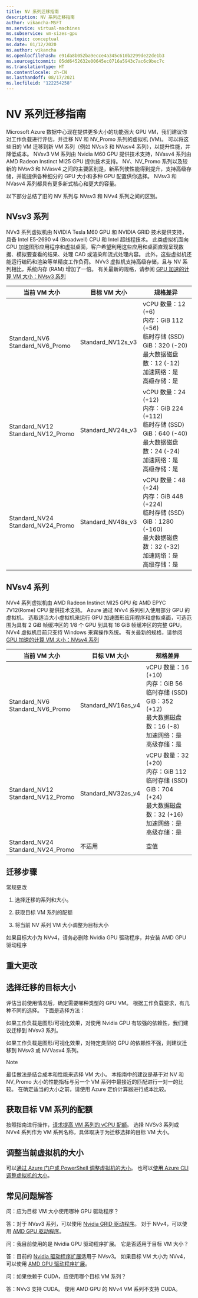 ```yaml
---
title: NV 系列迁移指南
description: NV 系列迁移指南
author: vikancha-MSFT
ms.service: virtual-machines
ms.subservice: vm-sizes-gpu
ms.topic: conceptual
ms.date: 01/12/2020
ms.author: vikancha
ms.openlocfilehash: e91da8b052ba9ecce4a345c610b2299de22de1b3
ms.sourcegitcommit: 05dd6452632e00645ec0716a5943c7ac6c9bec7c
ms.translationtype: HT
ms.contentlocale: zh-CN
ms.lasthandoff: 08/17/2021
ms.locfileid: "122254258"
---
```

#  <a name="nv-series-migration-guide"></a>NV 系列迁移指南 

Microsoft Azure 数据中心现在提供更多大小的功能强大 GPU VM，我们建议你对工作负载进行评估，并迁移 NV 和 NV_Promo 系列的虚拟机 (VM)。 可以将这些旧的 VM 迁移到新 VM 系列（例如 NVsv3 和 NVasv4 系列），以提升性能，并降低成本。 NVsv3 VM 系列由 Nvidia M60 GPU 提供技术支持，NVasv4 系列由 AMD Radeon Instinct MI25 GPU 提供技术支持。  NV、NV_Promo 系列以及较新的 NVsv3 和 NVasv4 之间的主要区别是，新系列使性能得到提升，支持高级存储，并能提供各种细分的 GPU 大小和多种 GPU 配置供你选择。 NVsv3 和 NVasv4 系列都具有更多新式核心和更大的容量。  

以下部分总结了旧的 NV 系列与 NVsv3 和 NVv4 系列之间的区别。
 
 ## <a name="nvsv3-series"></a>NVsv3 系列 

NVv3 系列虚拟机由 NVIDIA Tesla M60 GPU 和 NVIDIA GRID 技术提供支持，具备 Intel E5-2690 v4 (Broadwell) CPU 和 Intel 超线程技术。 此类虚拟机面向 GPU 加速图形应用程序和虚拟桌面，客户希望利用这些应用和桌面直观呈现数据、模拟要查看的结果、处理 CAD 或渲染和流式处理内容。 此外，这些虚拟机还能运行编码和渲染等单精度工作负荷。 NVv3 虚拟机支持高级存储，且与 NV 系列相比，系统内存 (RAM) 增加了一倍。 有关最新的规格，请参阅 [GPU 加速的计算 VM 大小：NVsv3 系列](nvv3-series.md)

| 当前 VM 大小 | 目标 VM 大小 | 规格差异  |
|---|---|---|
|Standard_NV6 <br> Standard_NV6_Promo |Standard_NV12s_v3  | vCPU 数量：12 (+6) <br> 内存：GiB 112 (+56) <br> 临时存储 (SSD) GiB：320 (-20) <br> 最大数据磁盘数：12 (-12) <br> 加速网络：是 <br> 高级存储：是  |
|Standard_NV12 <br> Standard_NV12_Promo |Standard_NV24s_v3  | vCPU 数量：24 (+12) <br>内存：GiB 224 (+112) <br>临时存储 (SSD) GiB：640 (-40)<br>最大数据磁盘数：24 (-24)<br>加速网络：是 <br>高级存储：是   |
|Standard_NV24 <br> Standard_NV24_Promo |Standard_NV48s_v3  | vCPU 数量：48 (+24) <br>内存：GiB 448 (+224) <br>临时存储 (SSD) GiB：1280 (-160) <br>最大数据磁盘数：32 (-32) <br>加速网络：是 <br>高级存储：是   |

## <a name="nvsv4-series"></a>NVsv4 系列 

NVv4 系列虚拟机由 AMD Radeon Instinct MI25 GPU 和 AMD EPYC 7V12(Rome) CPU 提供技术支持。 Azure 通过 NVv4 系列引入使用部分 GPU 的虚拟机。 选取适当大小虚拟机来运行 GPU 加速图形应用程序和虚拟桌面，可选范围为具有 2 GiB 帧缓冲区的 1/8 个 GPU 到具有 16 GiB 帧缓冲区的完整 GPU。 NVv4 虚拟机目前只支持 Windows 来宾操作系统。 有关最新的规格，请参阅 [GPU 加速的计算 VM 大小：NVsv4 系列](nvv4-series.md)

| 当前 VM 大小 | 目标 VM 大小 | 规格差异  |
|---|---|---|
|Standard_NV6 <br> Standard_NV6_Promo |Standard_NV16as_v4  | vCPU 数量：16 (+10) <br>内存：GiB 56  <br>临时存储 (SSD) GiB：352 (+12) <br>最大数据磁盘数：16 (-8) <br>加速网络：是 <br>高级存储：是   |
|Standard_NV12 <br> Standard_NV12_Promo |Standard_NV32as_v4  | vCPU 数量：32 (+20) <br>内存：GiB 112 <br>临时存储 (SSD) GiB：704 (+24) <br>最大数据磁盘数：32 (+16)<br>加速网络：是 <br>高级存储：是   |
|Standard_NV24 <br> Standard_NV24_Promo |不适用  | 空值  |

## <a name="migration-steps"></a>迁移步骤 
 

常规更改 

1. 选择迁移的系列和大小。 

2. 获取目标 VM 系列的配额 

3. 将当前 NV 系列 VM 大小调整为目标大小 

  如果目标大小为 NVv4，请务必删除 Nvidia GPU 驱动程序，并安装 AMD GPU 驱动程序 
  
## <a name="breaking-changes"></a>重大更改 

## <a name="select-target-size-for-migration"></a>选择迁移的目标大小 
评估当前使用情况后，确定需要哪种类型的 GPU VM。 根据工作负载要求，有几种不同的选择。 下面是选择方法：  

如果工作负载是图形/可视化效果，对使用 Nvidia GPU 有较强的依赖性，我们建议迁移到 NVsv3 系列。  

如果工作负载是图形/可视化效果，对特定类型的 GPU 的依赖性不强，则建议迁移到 NVsv3 或 NVVasv4 系列。 
> [!Note]
>最佳做法是结合成本和性能来选择 VM 大小。 本指南中的建议是基于对 NV 和 NV_Promo 大小的性能指标与另一个 VM 系列中最接近的匹配进行一对一的比较。
>在确定适当的大小之前，请使用 Azure 定价计算器进行成本比较。

## <a name="get-quota-for-the-target-vm-family"></a>获取目标 VM 系列的配额 

按照指南进行操作，[请求提高 VM 系列的 vCPU 配额](../azure-portal/supportability/per-vm-quota-requests.md)。 选择 NVSv3 系列或 NVv4 系列作为 VM 系列名称，具体取决于为迁移选择的目标 VM 大小。
## <a name="resize-the-current-virtual-machine"></a>调整当前虚拟机的大小
可以[通过 Azure 门户或 PowerShell 调整虚拟机的大小](./windows/resize-vm.md)。 也可以[使用 Azure CLI 调整虚拟机的大小](./linux/change-vm-size.md)。 

## <a name="faq"></a>常见问题解答
问：应为目标 VM 大小使用哪种 GPU 驱动程序？ 

答：对于 NVsv3 系列，可以使用 [Nvidia GRID 驱动程序](./windows/n-series-driver-setup.md)。 对于 NVv4，可以使用 [AMD GPU 驱动程序](./windows/n-series-amd-driver-setup.md)。 

问：我目前使用的是 Nvidia GPU 驱动程序扩展。 它是否适用于目标 VM 大小？ 

答：目前的 [Nvidia 驱动程序扩展](./extensions/hpccompute-gpu-windows.md)适用于 NVsv3。 如果目标 VM 大小为 NVv4，可以使用 [AMD GPU 驱动程序扩展](./extensions/hpccompute-amd-gpu-windows.md)。 
       
问：如果依赖于 CUDA，应使用哪个目标 VM 系列？ 

 答：NVv3 支持 CUDA。 使用 AMD GPU 的 NVv4 VM 系列不支持 CUDA。  
